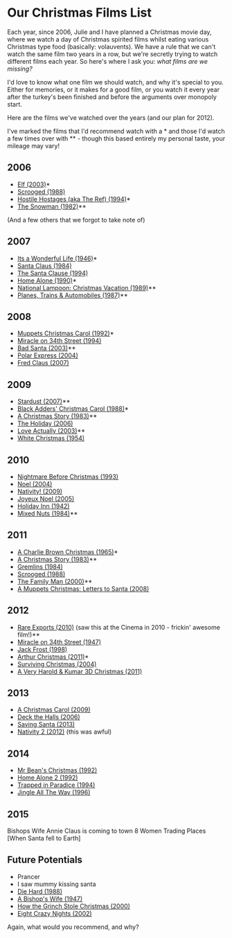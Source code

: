 # Our Christmas Films List

Each year, since 2006, Julie and I have planned a Christmas movie day, where we watch a day of Christmas spirited films whilst eating various Christmas type food (basically: volauvents). We have a rule that we can't watch the same film two years in a row, but we're secretly trying to watch different films each year. So here's where I ask you: *what films are we missing?*

<!--more-->

I'd love to know what one film we should watch, and why it's special to you. Either for memories, or it makes for a good film, or you watch it every year after the turkey's been finished and before the arguments over monopoly start.

Here are the films we've watched over the years (and our plan for 2012).

I've marked the films that I'd recommend watch with a \* and those I'd watch a few times over with \*\* - though this based entirely my personal taste, your mileage may vary!

## 2006

- [Elf (2003)](http://www.imdb.com/title/tt0319343/ "Elf (2003) - IMDb")*
- [Scrooged (1988)](http://www.imdb.com/title/tt0096061/ "Scrooged (1988) - IMDb")
- [Hostile Hostages (aka The Ref) (1994)](http://www.imdb.com/title/tt0110955/ "The Ref (1994) - IMDb")*
- [The Snowman (1982)](http://www.imdb.com/title/tt0084701/ "The Snowman (1982) - IMDb")**

(And a few others that we forgot to take note of)

## 2007

- [Its a Wonderful Life (1946)](http://www.imdb.com/title/tt0038650/ "It&#x27;s a Wonderful Life (1946) - IMDb")*
- [Santa Claus (1984)](http://www.imdb.com/title/tt0089961/ "Santa Claus (1985) - IMDb")
- [The Santa Clause (1994)](http://www.imdb.com/title/tt0111070/ "The Santa Clause (1994) - IMDb")
- [Home Alone (1990)](http://www.imdb.com/title/tt0099785/ "Home Alone (1990) - IMDb")*
- [National Lampoon: Christmas Vacation (1989)](http://www.imdb.com/title/tt0097958/ "Christmas Vacation (1989) - IMDb")**
- [Planes, Trains &amp; Automobiles (1987)](http://www.imdb.com/title/tt0093748/ "Planes, Trains &#x26; Automobiles (1987) - IMDb")**

## 2008

- [Muppets Christmas Carol (1992)](http://www.imdb.com/title/tt0104940/ "The Muppet Christmas Carol (1992) - IMDb")*
- [Miracle on 34th Street (1994)](http://www.imdb.com/title/tt0110527/ "Miracle on 34th Street (1994) - IMDb")
- [Bad Santa (2003)](http://www.imdb.com/title/tt0307987/ "Bad Santa (2003) - IMDb")**
- [Polar Express (2004)](http://www.imdb.com/title/tt0338348/ "The Polar Express (2004) - IMDb")
- [Fred Claus (2007)](http://www.imdb.com/title/tt0486583/ "Fred Claus (2007) - IMDb")

## 2009

- [Stardust (2007)](http://www.imdb.com/title/tt0486655/ "Stardust (2007) - IMDb")**
- [Black Adders' Christmas Carol (1988)](http://www.imdb.com/title/tt0094754/ "Blackadder&#x27;s Christmas Carol (TV 1988) - IMDb")*
- [A Christmas Story (1983)](http://www.imdb.com/title/tt0085334/ "A Christmas Story (1983) - IMDb")**
- [The Holiday (2006)](http://www.imdb.com/title/tt0457939/ "The Holiday (2006) - IMDb")
- [Love Actually (2003)](http://www.imdb.com/title/tt0314331/ "Love Actually (2003) - IMDb")**
- [White Christmas (1954)](http://www.imdb.com/title/tt0047673/ "White Christmas (1954) - IMDb")

## 2010

- [Nightmare Before Christmas (1993)](http://www.imdb.com/title/tt0107688/ "The Nightmare Before Christmas (1993) - IMDb")
- [Noel (2004)](http://www.imdb.com/title/tt0383534/ "Noel (2004) - IMDb")
- [Nativity! (2009)](http://www.imdb.com/title/tt1242447/ "Nativity! (2009) - IMDb")
- [Joyeux Noel (2005)](http://www.imdb.com/title/tt0424205/ "Joyeux Noel (2005) - IMDb")
- [Holiday Inn (1942)](http://www.imdb.com/title/tt0034862/ "Holiday Inn (1942) - IMDb")
- [Mixed Nuts (1984)](http://www.imdb.com/title/tt0110538/)**

## 2011

- [A Charlie Brown Christmas (1965)](http://www.imdb.com/title/tt0059026/)*
- [A Christmas Story (1983)](http://www.imdb.com/title/tt0085334/ "A Christmas Story (1983) - IMDb")**
- [Gremlins (1984)](http://www.imdb.com/title/tt0087363/)
- [Scrooged (1988)](http://www.imdb.com/title/tt0096061/ "Scrooged (1988) - IMDb")
- [The Family Man (2000)](http://www.imdb.com/title/tt0218967/)**
- [A Muppets Christmas: Letters to Santa (2008)](http://www.imdb.com/title/tt1292569/)

## 2012

- [Rare Exports (2010)](http://www.imdb.com/title/tt1401143/) (saw this at the Cinema in 2010 - frickin' awesome film!)**
- [Miracle on 34th Street (1947)](http://www.imdb.com/title/tt0039628/)
- [Jack Frost (1998)](http://www.imdb.com/title/tt0141109/ "Jack Frost (1998) - IMDb")
- [Arthur Christmas (2011)](http://www.imdb.com/title/tt1430607/)*
- [Surviving Christmas (2004)](http://uk.imdb.com/title/tt0252028/)
- [A Very Harold & Kumar 3D Christmas (2011)](http://www.imdb.com/title/tt1268799/)

## 2013

- [A Christmas Carol (2009)](http://www.imdb.com/title/tt1067106/)
- [Deck the Halls (2006)](http://www.imdb.com/title/tt0790604/)
- [Saving Santa (2013)](http://www.imdb.com/title/tt2204315/)
- [Nativity 2 (2012)](http://www.imdb.com/title/tt2089750/) (this was awful)

## 2014

- [Mr Bean's Christmas (1992)](http://www.imdb.com/title/tt0365495/)
- [Home Alone 2 (1992)](http://www.imdb.com/title/tt0104431/)
- [Trapped in Paradice (1994)](http://www.imdb.com/title/tt0111477/)
- [Jingle All The Way (1996)](http://www.imdb.com/title/tt0116705/ "Jingle All the Way (1996) - IMDb")

## 2015

Bishops Wife
Annie Claus is coming to town
8 Women
Trading Places
[When Santa fell to Earth]

## Future Potentials

- Prancer
- I saw mummy kissing santa
- [Die Hard (1988)](http://www.imdb.com/title/tt0095016/)
- [A Bishop's Wife (1947)](http://www.imdb.com/title/tt0039190/)
- [How the Grinch Stole Christmas (2000)](http://www.imdb.com/title/tt0170016/)
- [Eight Crazy Nights (2002)](http://www.imdb.com/title/tt0271263/?ref_=fn_al_tt_2)

Again, what would you recommend, and why?
